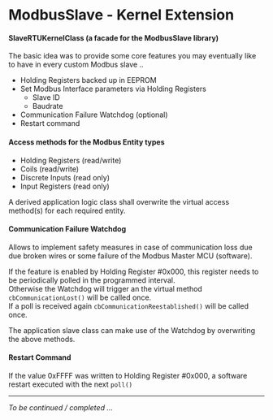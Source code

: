 # ModbusSlave - Kernel Extension

#### SlaveRTUKernelClass (a facade for the ModbusSlave library)

The basic idea was to provide some core features you may eventually like to have in every custom Modbus slave ..

* Holding Registers backed up in EEPROM
* Set Modbus Interface parameters via Holding Registers
	* Slave ID
	* Baudrate
* Communication Failure Watchdog (optional)
* Restart command



#### Access methods for the Modbus Entity types

* Holding Registers (read/write)
* Coils (read/write)
* Discrete Inputs (read only)
* Input Registers (read only)

A derived application logic class shall overwrite the virtual access method(s) for each required entity.

#### Communication Failure Watchdog 
Allows to implement safety measures in case of communication loss due due broken wires or some 
failure of the Modbus Master MCU (software).

If the feature is enabled by Holding Register #0x000, this register needs to be periodically polled
in the programmed interval.  
Otherwise the Watchdog will trigger an the virtual method  ```cbCommunicationLost()``` will be called once.  
If a poll is received again ```cbCommunicationReestablished()``` will be called once.

The application slave class can make use of the Watchdog by overwriting the above methods.


#### Restart Command  

If the value 0xFFFF was written to Holding Register #0x000, a software restart executed with the next ```poll()```  





-------------------------------------------------------------
*To be continued / completed ...*
